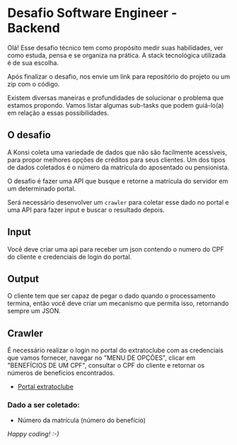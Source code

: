 # Desafio Software Engineer - Backend 

Olá! Esse desafio técnico tem como propósito medir suas habilidades, ver como estuda, pensa e se organiza na prática. A stack tecnológica utilizada é de sua escolha.

Após finalizar o desafio, nos envie um link para repositório do projeto ou um zip com o código.

Existem diversas maneiras e profundidades de solucionar o problema que estamos propondo. Vamos listar algumas sub-tasks que podem guiá-lo(a) em relação a essas possibilidades.

## O desafio

A Konsi coleta uma variedade de dados que não são facilmente acessíveis, para propor melhores opções de créditos para seus clientes. Um dos tipos de dados coletados é o número da matrícula do aposentado ou pensionista.

O desafio é fazer uma API que busque e retorne a matrícula do servidor em um determinado portal.

Será necessário desenvolver um `crawler` para coletar esse dado no portal e uma API para fazer input e buscar o resultado depois.

## Input

Você deve criar uma api para receber um json contendo o numero do CPF do cliente e credenciais de login do portal. 

## Output

O cliente tem que ser capaz de pegar o dado quando o processamento termina, então você deve criar um mecanismo que permita isso, retornando sempre um JSON.

## Crawler

É necessário realizar o login no portal do extratoclube com as credenciais que vamos fornecer, navegar no "MENU DE OPÇÕES", clicar em "BENEFÍCIOS DE UM CPF", consultar o CPF do cliente e retornar os números de benefícios encontrados.

- [Portal extratoclube](http://extratoclube.com.br/)


### Dado a ser coletado:

* Número da matrícula (número do benefício)


*Happy coding! :-)*